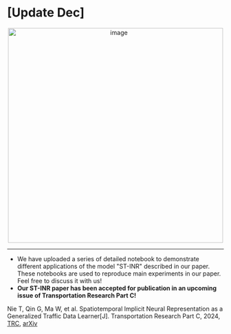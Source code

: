 # [Update Dec]

<div style="text-align: center;">
  <img src="https://github.com/user-attachments/assets/42883498-f87c-4130-ab54-9c49341c7886" alt="image" width="500"/>
</div>


________________________________
- We have uploaded a series of detailed notebook to demonstrate different applications of the model "ST-INR" described in our paper. These notebooks are used to reproduce main experiments in our paper. Feel free to discuss it with us!
- **Our ST-INR paper has been accepted for publication in an upcoming issue of Transportation Research Part C!**

Nie T, Qin G, Ma W, et al. Spatiotemporal Implicit Neural Representation as a Generalized Traffic Data Learner[J]. Transportation Research Part C, 2024, [TRC](https://www.sciencedirect.com/science/article/pii/S0968090X2400411X?via%3Dihub),
[arXiv](https://doi.org/10.48550/arXiv.2405.03185)
